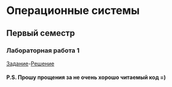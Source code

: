 # Операционные системы

## Первый семестр 

### Лабораторная работа 1
[Задание](https://docs.google.com/document/d/16tm81Myzdr27izaz868YtuAKi9R75oVHFoZpp4J3LzI/edit)-[Решение](https://github.com/dd-gif/OS/tree/master/Lab1)


#### P.S. Прошу прощения за не очень хорошо читаемый код =) 
